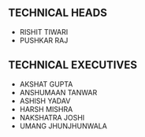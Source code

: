 ## TECHNICAL HEADS
<ul>
  <li>RISHIT TIWARI</li>
  <li>PUSHKAR RAJ</li>
</ul>



## TECHNICAL EXECUTIVES
<ul>
  <li>AKSHAT GUPTA</li>
  <li>ANSHUMAAN TANWAR</li>
  <li>ASHISH YADAV</li>
  <li>HARSH MISHRA</li>
  <li>NAKSHATRA JOSHI</li>
  <li>UMANG JHUNJHUNWALA</li>
</ul>






